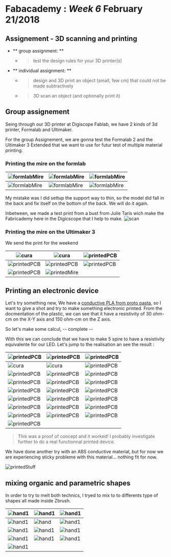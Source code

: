 # Fabacademy : *Week 6* **February 21/2018**



## Assignement - 3D scanning and printing

* ** group assignment: **
  - > test the design rules for your 3D printer(s)
* ** individual assignment: **
  - > design and 3D print an object (small, few cm) that could not be made subtractively
  - > 3D scan an object (and optionally print it)


## Group assignement

Seing through our 3D printer at Digiscope Fablab, we have 2 kinds of 3d printer, Formalab and Ultimaker.

For the group Assignement, we are gonna test the Formalab 2 and the Ultimaker 3 Extended that we want to use for futur test of multiple material printing.

### Printing the mire on the formlab

| ![formlabMire](assets\img\week6\formlabMire06.jpg) | ![formlabMire](assets\img\week6\formlabMire.jpg) | ![formlabMire](assets\img\week6\formlabMire02.jpg) |
| --- | --- | --- |
|![formlabMire](assets\img\week6\formlabMire03.jpg) | ![formlabMire](assets\img\week6\formlabMire04.jpg)  | ![formlabMire](assets\img\week6\formlabMire05.jpg)  |

My mistake was I did settup the support way to thin, so the model did fall in the back and fix itself on the bottom of the back. We will do it again.

Inbetween, we made a test print from a bust from Julie Taris wich make the Fabricademy here in the Digicscope that I help to make.
![scan](assets\img\week6\testPrint.jpg)

### Printing the mire on the Ultimaker 3

We send the print for the weekend

| ![cura](assets\img\week6\cura0.jpg) | ![cura](assets\img\week6\cura1.jpg) | ![printedPCB](assets\img\week6\printCircuit05.jpg) |
| --- | --- | --- |
| ![printedPCB](assets\img\week6\printCircuit06.jpg)  | ![printedPCB](assets\img\week6\printCircuit07.jpg)  | ![printedPCB](assets\img\week6\printCircuit08.jpg) |
| ![printedPCB](assets\img\week6\printCircuit09.jpg) | ![printedMire](assets\img\week6\mireDone.jpg) |

## Printing an electronic device

Let's try something new, We have a [conductive PLA from proto pasta](https://www.proto-pasta.com/pages/conductive-pla), so I want to give a shot and try to make something electronic printed. From the docmentation of the plastic, we can see that it have a resistivity of 30 ohm-cm on the X-Y axis and 150 ohm-cm on the Z axis.

So let's make some calcul, -- complete --

With this we can conclude that we have to make 5 spire to have a resistivity equivalente for our LED.
Let's jump to the realisation an see the result :

| ![printedPCB](assets\img\week6\fusionScene0.jpg) | ![printedPCB](assets\img\week6\fusion360_0.jpg) | ![printedPCB](assets\img\week6\fusion360_0.jpg) |
| --- | --- | --- |
| ![cura](assets\img\week6\cura0.jpg) | ![cura](assets\img\week6\cura1.jpg)  | ![printedPCB](assets\img\week6\printCircuit00.jpg) |
| ![printedPCB](assets\img\week6\printCircuit0.jpg) | ![printedPCB](assets\img\week6\printCircuit01.jpg) | ![printedPCB](assets\img\week6\printCircuit02.jpg) |
| ![printedPCB](assets\img\week6\printCircuit03.jpg) | ![printedPCB](assets\img\week6\printCircuit04.jpg) | ![printedPCB](assets\img\week6\printCircuit10.jpg) |
| ![printedPCB](assets\img\week6\printCircuit11.jpg) | ![printedPCB](assets\img\week6\printCircuit12.jpg) | ![printedPCB](assets\img\week6\printCircuit13.jpg) |
| ![printedPCB](assets\img\week6\printCircuit14.jpg) | ![printedPCB](assets\img\week6\printCircuit15.jpg) | ![printedPCB](assets\img\week6\printCircuit16.jpg) |
| ![printedPCB](assets\img\week6\printCircuit17.jpg) | ![printedPCB](assets\img\week6\printCircuit18.jpg) | ![printedPCB](assets\img\week6\printCircuit19.jpg) |
| ![printedPCB](assets\img\week6\printCircuit20.jpg) | ![printedPCB](assets\img\week6\printCircuit21.jpg) | ![printedPCB](assets\img\week6\printCircuit22.jpg) |
| ![printedPCB](assets\img\week6\printCircuit23.jpg) |

> This was a proof of concept and it worked! I probably investigate further to do a real functionnal printed device.

We have done another try with an ABS conductive material, but for now we are experiencing sticky probleme with this material... nothing fit for now.

![printedStuff](assets\img\week6\printedMire.jpg)

## mixing organic and parametric shapes

In order to try to melt both technics, I tryed to mix to to differents type of shapes all made inside Zbrush.

| ![hand1](assets\img\week6\ZBrush-fablabLogo00.png) | ![hand1](assets\img\week6\ZBrush-fablabLogo01.png) | ![hand1](assets\img\week6\hand1-00.png) |
| --- | --- | --- |
| ![hand1](assets\img\week6\handCura.png) | ![hand](assets\img\week6\hand1-0.jpg) | ![hand1](assets\img\week6\hand1-1.jpg) |
| ![hand1](assets\img\week6\hand1-2.jpg) | ![hand1](assets\img\week6\hand1-3.jpg) | ![hand1](assets\img\week6\hand1-4.jpg) |
| ![hand1](assets\img\week6\hand1-5.jpg) | ![hand1](assets\img\week6\hand1-6.jpg) | ![hand1](assets\img\week6\hand1-8.jpg) |
![hand1](assets\img\week6\hand1-7.jpg) |
